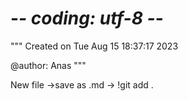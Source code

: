 # -*- coding: utf-8 -*-
"""
Created on Tue Aug 15 18:37:17 2023

@author: Anas
"""

New file ->save as .md -> !git add .